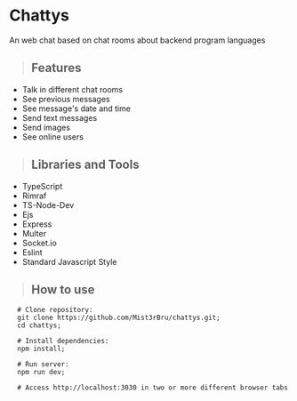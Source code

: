 # Chattys
An web chat based on chat rooms about backend program languages
> ## Features
- Talk in different chat rooms
- See previous messages
- See message's date and time
- Send text messages
- Send images
- See online users
> ## Libraries and Tools
- TypeScript
- Rimraf
- TS-Node-Dev
- Ejs
- Express
- Multer
- Socket.io
- Eslint
- Standard Javascript Style
> ## How to use
```
  # Clone repository:
  git clone https://github.com/Mist3rBru/chattys.git;
  cd chattys;

  # Install dependencies:
  npm install;

  # Run server:
  npm run dev;

  # Access http://localhost:3030 in two or more different browser tabs
```